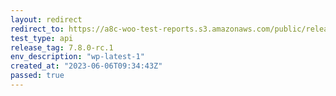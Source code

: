 ```yaml
---
layout: redirect
redirect_to: https://a8c-woo-test-reports.s3.amazonaws.com/public/release/7.8.0-rc.1/wp-latest-1/api/index.html
test_type: api
release_tag: 7.8.0-rc.1
env_description: "wp-latest-1"
created_at: "2023-06-06T09:34:43Z"
passed: true
---
```

